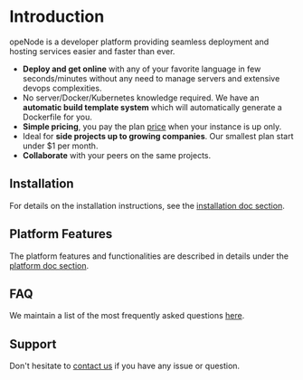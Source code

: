# Introduction

opeNode is a developer platform providing seamless deployment and hosting services
easier and faster than ever. 

- **Deploy and get online** with any of your favorite language in few seconds/minutes without
any need to manage servers and extensive devops complexities.
- No server/Docker/Kubernetes knowledge required. We have an **automatic build template system** which will automatically generate a Dockerfile for you.
- **Simple pricing**, you pay the plan [price](/pricing) when your instance is up only.
- Ideal for **side projects up to growing companies**. Our smallest plan start under $1
per month.
- **Collaborate** with your peers on the same projects.

## Installation

For details on the installation instructions, see the 
[installation doc section](/docs/installation/index.md).

## Platform Features

The platform features and functionalities are described in details under the
[platform doc section](/docs/platform/index.md).

## FAQ

We maintain a list of the most frequently asked questions [here](/faq).

## Support

Don't hesitate to [contact us](/support) if you have any issue or question.